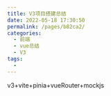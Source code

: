 ```yaml
---
title: V3项目搭建总结
date: 2022-05-18 17:30:50
permalink: /pages/b82ca2/
categories:
  - 前端
  - vue总结
  - V3
tags:
  - 
---
```

v3+vite+pinia+vueRouter+mockjs